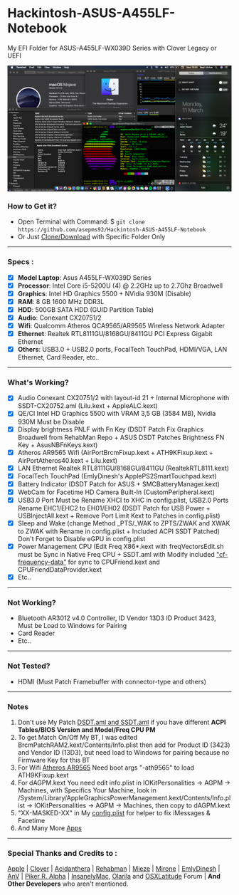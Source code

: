 # Hackintosh-ASUS-A455LF-Notebook

My EFI Folder for ASUS-A455LF-WX039D Series with Clover Legacy or UEFI
 
<img src="/Images/Sept-Ulchre-Macbook-Pro-Mojave.png?raw=true" alt="macOS Mojave" align="center">
 
### How to Get it?

- Open Terminal with Command: $ `git clone https://github.com/asepms92/Hackintosh-ASUS-A455LF-Notebook`
- Or Just [Clone/Download](https://github.com/asepms92/Hackintosh-ASUS-A455LF-Notebook.git) with Specific Folder Only
 
--------------------------------------------------------------------------------------------
 
### Specs :

- [x] <b>Model Laptop</b>: Asus A455LF-WX039D Series
- [x] <b>Processor</b>: Intel Core i5-5200U (4) @ 2.2GHz up to 2.7Ghz Broadwell
- [x] <b>Graphics</b>: Intel HD Graphics 5500 + NVidia 930M (Disable)
- [x] <b>RAM</b>: 8 GB 1600 MHz DDR3L
- [x] <b>HDD</b>: 500GB SATA HDD (GUID Partition Table)
- [x] <b>Audio</b>: Conexant CX20751/2
- [x] <b>Wifi</b>: Qualcomm Atheros QCA9565/AR9565 Wireless Network Adapter
- [x] <b>Ethernet</b>: Realtek RTL8111GU/8168GU/8411GU PCI Express Gigabit Ethernet
- [x] <b>Others</b>: USB3.0 + USB2.0 ports, FocalTech TouchPad, HDMI/VGA, LAN Ethernet, Card Reader, etc..
 
--------------------------------------------------------------------------------------------
 
### What's Working?

- [x] Audio Conexant CX20751/2 with layout-id 21 + Internal Microphone with SSDT-CX20752.aml (Lilu.kext + AppleALC.kext)
- [x] QE/CI Intel HD Graphics 5500 with VRAM 3,5 GB (3584 MB), Nvidia 930M Must be Disable
- [x] Display brightness PNLF with Fn Key (DSDT Patch Fix Graphics Broadwell from RehabMan Repo + ASUS DSDT Patches Brightness FN Key + AsusNBFnKeys.kext)
- [x] Atheros AR9565 Wifi (AirPortBrcmFixup.kext + ATH9KFixup.kext + AirPortAtheros40.kext + Lilu.kext)
- [x] LAN Ethernet Realtek RTL8111GU/8168GU/8411GU (RealtekRTL8111.kext)
- [x] FocalTech TouchPad (EmlyDinesh's ApplePS2SmartTouchpad.kext)
- [x] Battery Indicator (DSDT Patch for ASUS + SMCBatteryManager.kext)
- [x] WebCam for Facetime HD Camera Built-In (CustomPeripheral.kext)
- [x] USB3.0 Port Must be Rename XHCI to XHC in config.plist, USB2.0 Ports Rename EHC1/EHC2 to EH01/EH02 (DSDT Patch for USB Power + USBInjectAll.kext + Remove Port Limit Kext to Patches in config.plist)
- [x] Sleep and Wake (change Method _PTS/_WAK to ZPTS/ZWAK and XWAK to ZWAK with Rename in config.plist + Included ACPI SSDT Patched) Don't Forget to Disable eGPU in config.plist
- [x] Power Management CPU (Edit Freq X86*.kext with freqVectorsEdit.sh must be Sync in Native Freq CPU + SSDT.aml with Modify included ["cf-frequency-data"](https://github.com/asepms92/Hackintosh-ASUS-A455LF-Notebook/tree/master/EFI-Bootloader/EFI/ACPI/patched) for sync to CPUFriend.kext and CPUFriendDataProvider.kext
- [x] Etc..
 
--------------------------------------------------------------------------------------------
 
### Not Working?

- Bluetooth AR3012 v4.0 Controller, ID Vendor 13D3 ID Product 3423, Must be Load to Windows for Pairing
- Card Reader
- Etc..

--------------------------------------------------------------------------------------------

### Not Tested?

- HDMI (Must Patch Framebuffer with connector-type and others)
 
--------------------------------------------------------------------------------------------
 
### Notes

1. Don't use My Patch [DSDT.aml and SSDT.aml](https://github.com/asepms92/Hackintosh-ASUS-A455LF-Notebook/tree/master/EFI-Bootloader/EFI/CLOVER/ACPI/patched) if you have different <b>ACPI Tables/BIOS Version and Model/Freq CPU PM</b>
2. To get Match On/Off My BT, I was edited BrcmPatchRAM2.kext/Contents/Info.plist then add for Product ID (3423) and Vendor ID (13D3), but need load to Windows for pairing because no Firmware Key for this BT
3. For Wifi [Atheros AR9565](https://github.com/asepms92/Hackintosh-ASUS-A455LF-Notebook/tree/master/Tools/Kexts) Need boot args "-ath9565" to load ATH9KFixup.kext
4. For dAGPM.kext You need edit info.plist in IOKitPersonalities -> AGPM -> Machines, with Specifics Your Machine, look in /System/Library/AppleGraphicsPowerManagement.kext/Contents/Info.plist -> IOKitPersonalities -> AGPM -> Machines, then copy to dAGPM.kext
5. "XX-MASKED-XX" in My [config.plist](https://github.com/asepms92/Hackintosh-ASUS-A455LF-Notebook/tree/master/EFI-Bootloader/EFI/CLOVER/config.plist) for helper to fix iMessages & Facetime
6. And Many More [Apps](https://github.com/asepms92/Hackintosh-ASUS-A455LF-Notebook/tree/master/Tools/Apps)
--------------------------------------------------------------------------------------------
 
### Special Thanks and Credits to :

[Apple](https://www.apple.com) | [Clover](https://sourceforge.net/projects/cloverefiboot) | [Acidanthera](https://github.com/acidanthera) | [Rehabman](https://github.com/RehabMan/Laptop-DSDT-Patch) | [Mieze](https://github.com/Mieze/RTL8111_driver_for_OS_X) | [Mirone](https://github.com/Mirone/AppleHDAPatcher) | [EmlyDinesh](https://osxlatitude.com/forums/topic/1948-elan-focaltech-and-synaptics-smart-touchpad-driver-mac-os-x) | [AnV](https://github.com/andyvand/FixEDID_Devel) | [Piker R. Alpha](https://github.com/Piker-Alpha/ssdtPRGen.sh) | [InsanelyMac](https://www.insanelymac.com/forum), [Olarila](http://olarila.com/forum) and [OSXLatitude](https://osxlatitude.com/forums) Forum | <b>And Other Developers</b> who aren't mentioned.
